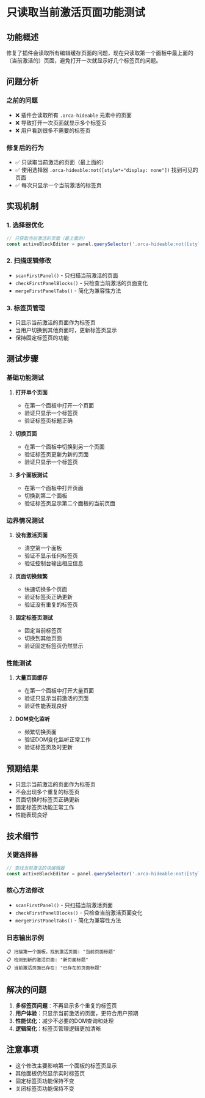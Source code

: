 # 只读取当前激活页面功能测试

## 功能概述

修复了插件会读取所有编辑缓存页面的问题，现在只读取第一个面板中最上面的（当前激活的）页面，避免打开一次就显示好几个标签页的问题。

## 问题分析

### 之前的问题
- ❌ 插件会读取所有 `.orca-hideable` 元素中的页面
- ❌ 导致打开一次页面就显示多个标签页
- ❌ 用户看到很多不需要的标签页

### 修复后的行为
- ✅ 只读取当前激活的页面（最上面的）
- ✅ 使用选择器 `.orca-hideable:not([style*="display: none"])` 找到可见的页面
- ✅ 每次只显示一个当前激活的标签页

## 实现机制

### 1. 选择器优化
```typescript
// 只获取当前激活的页面（最上面的）
const activeBlockEditor = panel.querySelector('.orca-hideable:not([style*="display: none"]) .orca-block-editor[data-block-id]');
```

### 2. 扫描逻辑修改
- `scanFirstPanel()` - 只扫描当前激活的页面
- `checkFirstPanelBlocks()` - 只检查当前激活的页面变化
- `mergeFirstPanelTabs()` - 简化为兼容性方法

### 3. 标签页管理
- 只显示当前激活的页面作为标签页
- 当用户切换到其他页面时，更新标签页显示
- 保持固定标签页的功能

## 测试步骤

### 基础功能测试
1. **打开单个页面**
   - 在第一个面板中打开一个页面
   - 验证只显示一个标签页
   - 验证标签页标题正确

2. **切换页面**
   - 在第一个面板中切换到另一个页面
   - 验证标签页更新为新的页面
   - 验证只显示一个标签页

3. **多个面板测试**
   - 在第一个面板中打开页面
   - 切换到第二个面板
   - 验证标签页显示第二个面板的当前页面

### 边界情况测试
1. **没有激活页面**
   - 清空第一个面板
   - 验证不显示任何标签页
   - 验证控制台输出相应信息

2. **页面切换频繁**
   - 快速切换多个页面
   - 验证标签页正确更新
   - 验证没有重复的标签页

3. **固定标签页测试**
   - 固定当前标签页
   - 切换到其他页面
   - 验证固定标签页仍然显示

### 性能测试
1. **大量页面缓存**
   - 在第一个面板中打开大量页面
   - 验证只显示当前激活的页面
   - 验证性能表现良好

2. **DOM变化监听**
   - 频繁切换页面
   - 验证DOM变化监听正常工作
   - 验证标签页及时更新

## 预期结果

- 只显示当前激活的页面作为标签页
- 不会出现多个重复的标签页
- 页面切换时标签页正确更新
- 固定标签页功能正常工作
- 性能表现良好

## 技术细节

### 关键选择器
```typescript
// 查找当前激活的块编辑器
const activeBlockEditor = panel.querySelector('.orca-hideable:not([style*="display: none"]) .orca-block-editor[data-block-id]');
```

### 核心方法修改
- `scanFirstPanel()` - 只扫描当前激活页面
- `checkFirstPanelBlocks()` - 只检查当前激活页面变化
- `mergeFirstPanelTabs()` - 简化为兼容性方法

### 日志输出示例
```
📋 扫描第一个面板，找到激活页面: "当前页面标题"
📋 检测到新的激活页面: "新页面标题"
📋 当前激活页面已存在: "已存在的页面标题"
```

## 解决的问题

1. **多标签页问题**：不再显示多个重复的标签页
2. **用户体验**：只显示当前激活的页面，更符合用户预期
3. **性能优化**：减少不必要的DOM查询和处理
4. **逻辑简化**：标签页管理逻辑更加清晰

## 注意事项

- 这个修改主要影响第一个面板的标签页显示
- 其他面板仍然显示实时标签页
- 固定标签页功能保持不变
- 关闭标签页功能保持不变
